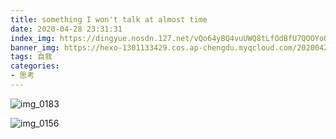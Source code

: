 ```yaml
---
title: something I won't talk at almost time
date: 2020-04-28 23:31:31
index_img: https://dingyue.nosdn.127.net/vQo64yBQ4vuUWQ8tLfOdBfU7QOOYoQ8vOPXwXbDFYMezS1526261046335transferflag.png
banner_img: https://hexo-1301133429.cos.ap-chengdu.myqcloud.com/20200428233946.jpg
tags: 自我
categories:
- 思考
---
```


![img_0183](https://hexo-1301133429.cos.ap-chengdu.myqcloud.com/20200428233849.png)

![img_0156](https://hexo-1301133429.cos.ap-chengdu.myqcloud.com/20200428233946.jpg)